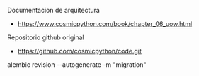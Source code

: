 
Documentacion de arquitectura
- https://www.cosmicpython.com/book/chapter_06_uow.html

Repositorio github original
- https://github.com/cosmicpython/code.git


alembic revision --autogenerate -m "migration"

